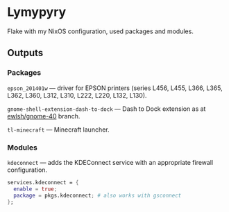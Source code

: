 # Lymypyry

Flake with my NixOS configuration, used packages and modules.

## Outputs

### Packages

`epson_201401w` — driver for EPSON printers (series L456, L455, L366, L365, 
L362, L360, L312, L310, L222, L220, L132, L130).

`gnome-shell-extension-dash-to-dock` — Dash to Dock extension as at 
[ewlsh/gnome-40][ewlsh/gnome-40] branch.

`tl-minecraft` — Minecraft launcher.

### Modules

`kdeconnect` — adds the KDEConnect service with an appropriate firewall 
configuration.

```nix
services.kdeconnect = {
  enable = true;
  package = pkgs.kdeconnect; # also works with gsconnect
};
```

[ewlsh/gnome-40]: https://github.com/ewlsh/dash-to-dock/tree/ewlsh/gnome-40
